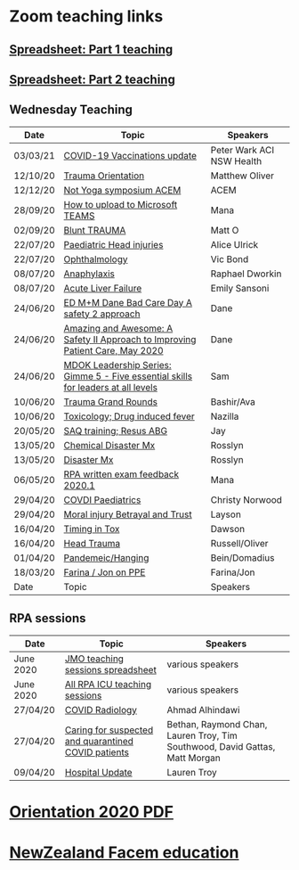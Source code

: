 # Zoom teaching links

## [Spreadsheet: Part 1 teaching](https://drive.google.com/file/d/19SnOk7yKrxkHyskwCcegMZmSUBMUUNLB/view?usp=sharing)

## [Spreadsheet: Part 2 teaching](https://docs.google.com/spreadsheets/d/1jnWn7syC7M4RzhP0wiuecrviSwpLbUPcHT-4eKX4Y-I/edit?usp=sharing)

## Wednesday Teaching

Date | Topic | Speakers
------------ | ------------- |-----------------
03/03/21 | [COVID-19 Vaccinations update](https://youtu.be/nwNEkNY2zIc) | Peter Wark ACI NSW Health
12/10/20 | [Trauma Orientation](https://youtu.be/rXObQnfAlUw) | Matthew Oliver
12/12/20 | [Not Yoga symposium ACEM](https://www.youtube.com/watch?v=ekBgGY4VibQ&list=PLOLdDHSq2n0a5xfv4gZObYnVYW7qjYl3x&index=1) | ACEM
28/09/20 | [How to upload to Microsoft TEAMS](https://youtu.be/IFjSR9iQzB4) | Mana
02/09/20 | [Blunt TRAUMA](https://youtu.be/ns54Mx2W2_0) | Matt O
22/07/20 | [Paediatric Head injuries](https://youtu.be/xrviCT5fg30) | Alice Ulrick
22/07/20 | [Ophthalmology](https://youtu.be/LjoTmwDEtY4) | Vic Bond
08/07/20 | [Anaphylaxis](https://youtu.be/pwXceBDJ6BE) | Raphael Dworkin
08/07/20 | [Acute Liver Failure](https://youtu.be/iSsUBAzgx3g) | Emily Sansoni 
24/06/20 | [ED M+M Dane Bad Care Day A safety 2 approach](https://youtu.be/Dc3v9Uip4JE) | Dane
24/06/20 | [Amazing and Awesome: A Safety II Approach to Improving Patient Care, May 2020](https://youtu.be/un1WNeAVRWM) | Dane
24/06/20 | [MDOK Leadership Series: Gimme 5 - Five essential skills for leaders at all levels](https://youtu.be/zcYVZnan_34) | Sam
10/06/20 | [Trauma Grand Rounds](https://youtu.be/Ia_CRMvBJw4) | Bashir/Ava
10/06/20 | [Toxicology; Drug induced fever](https://youtu.be/scMjz6pL1ag) | Nazilla
20/05/20 | [SAQ training; Resus ABG](https://youtu.be/ClyGLvxFQik) | Jay
13/05/20 | [Chemical Disaster Mx](https://youtu.be/LKpNYbK_tiw) | Rosslyn
13/05/20 | [Disaster Mx](https://youtu.be/fE37M2WPI8I) | Rosslyn
06/05/20 | [RPA written exam feedback 2020.1](https://youtu.be/SR7SAFHCtk4) | Mana
29/04/20 |[COVDI Paediatrics](https://youtu.be/7klhEATBGGM) | Christy Norwood
29/04/20 |[Moral injury Betrayal and Trust](https://youtu.be/05-FXlH2nwc) | Layson
16/04/20 | [Timing in Tox](https://youtu.be/lvwX4i58F_8) | Dawson
16/04/20 | [Head Trauma](https://youtu.be/mRKu9hRiTZY) | Russell/Oliver
01/04/20 | [Pandemeic/Hanging](https://youtu.be/bbzI07mA4tQ) | Bein/Domadius
18/03/20 | [Farina / Jon on PPE](https://youtu.be/pXlwkuETwwc) | Farina/Jon
Date | Topic | Speakers




## RPA sessions

Date | Topic | Speakers
------------ | ------------- |-----------------
June 2020 | [JMO teaching sessions spreadsheet](https://docs.google.com/spreadsheets/d/1a_71KOF8Hkwx38DCl_qsGGXdbCH2x68hjieI2ykBLK0/edit?usp=sharing) | various speakers
June 2020 | [All RPA ICU teaching sessions](https://bit.ly/RPAICSwednesday) | various speakers
27/04/20 | [COVID Radiology](https://youtu.be/p_2OZN_NCBw) | Ahmad Alhindawi
27/04/20 | [Caring for suspected and quarantined COVID patients](https://youtu.be/unQE3hk4Kns) | Bethan, Raymond Chan, Lauren Troy, Tim Southwood, David Gattas, Matt Morgan
09/04/20 | [Hospital Update](https://youtu.be/u9ppr0dKokM)| Lauren Troy


# [Orientation 2020 PDF](https://drive.google.com/file/d/1h7NmatZSx6flgwH4va62r_Afl_zHSp_d/view?usp=sharing)

# [NewZealand Facem education](https://1drv.ms/u/s!AvkC79vCdAIngZx5YQZ2cn7-Ibii1w?e=mcUmMC)
